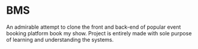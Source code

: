 # BMS
An admirable attempt to clone the front and back-end of popular event booking platform book my show. Project is entirely made with sole purpose of learning and understanding the systems.  

